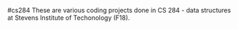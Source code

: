#cs284
These are various coding projects done in CS 284 - data structures at Stevens Institute of Techonology (F18).
